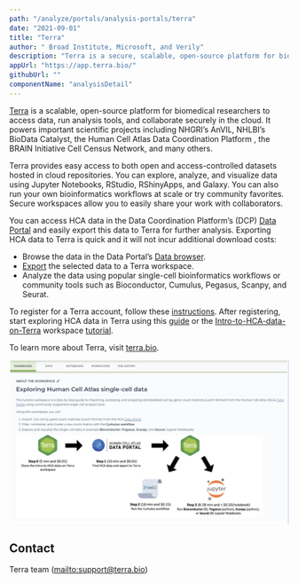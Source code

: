 ```yaml
---
path: "/analyze/portals/analysis-portals/terra"
date: "2021-09-01"
title: "Terra"
author: " Broad Institute, Microsoft, and Verily"
description: "Terra is a secure, scalable, open-source platform for biomedical researchers to access data, run analysis tools and collaborate."
appUrl: "https://app.terra.bio/"
githubUrl: ""
componentName: "analysisDetail"
---
```


[Terra](https://app.terra.bio/) is a scalable, open-source platform for biomedical researchers to access data, run analysis tools, and collaborate securely in the cloud. It powers important scientific projects including NHGRI’s AnVIL, NHLBI’s BioData Catalyst, the Human Cell Atlas Data Coordination Platform , the BRAIN Initiative Cell Census Network, and many others.

Terra provides easy access to both open and access-controlled datasets hosted in cloud repositories. You can explore, analyze, and visualize data using Jupyter Notebooks, RStudio, RShinyApps, and Galaxy. You can also run your own bioinformatics workflows at scale or try community favorites. Secure workspaces allow you to easily share your work with collaborators.

You can access HCA data in the Data Coordination Platform’s (DCP) [Data Portal](/) and easily export this data to Terra for further analysis. Exporting HCA data to Terra is quick and it will not incur additional download costs:

- Browse the data in the Data Portal’s [Data browser](https://data.humancellatlas.org/explore/projects).
- [Export](/guides/consumer-vignettes/export-to-terra) the selected data to a Terra workspace.
- Analyze the data using popular single-cell bioinformatics workflows or community tools such as Bioconductor, Cumulus, Pegasus, Scanpy, and Seurat.

To register for a Terra account, follow these [instructions](https://support.terra.bio/hc/en-us/articles/360028235911). After registering, start exploring HCA data in Terra using this [guide](/guides/consumer-vignettes/export-to-terra) or the [Intro-to-HCA-data-on-Terra](https://app.terra.bio/#workspaces/featured-workspaces-hca/Intro-to-HCA-data-on-Terra) workspace [tutorial](https://support.terra.bio/hc/en-us/articles/360060041772).

To learn more about Terra, visit [terra.bio](https://terra.bio/).

![Terra](../../_images/portals/terra.png)

## Contact
Terra team (<mailto:support@terra.bio>)
